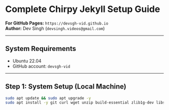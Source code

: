 # Complete Chirpy Jekyll Setup Guide  
**For GitHub Pages:** `https://devsgh-vid.github.io`  
**Author:** Dev Singh (`devsingh.videos@gmail.com`)  

---

## System Requirements  
- Ubuntu 22.04  
- GitHub account: `devsgh-vid`  

---

## Step 1: System Setup (Local Machine)  
```bash
sudo apt update && sudo apt upgrade -y
sudo apt install -y git curl wget unzip build-essential zlib1g-dev libssl-dev libreadline-dev libyaml-dev libffi-dev libgdbm-dev libncurses5-dev libgmp-dev autoconf bison libgdbm-compat-dev libsqlite3-dev